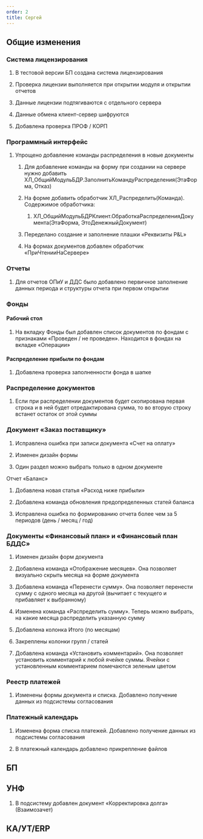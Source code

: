 ```yaml
---
order: 2
title: Сергей
---
```


## Общие изменения

### Система лицензирования

1. В тестовой версии БП создана система лицензирования

2. Проверка лицензии выполняется при открытии модуля и открытии отчетов

3. Данные лицензии подтягиваются с отдельного сервера

4. Данные обмена клиент-сервер шифруются

5. Добавлена проверка ПРОФ / КОРП

### Программный интерфейс

1. Упрощено добавление команды распределения в новые документы

   1. Для добавление команды на форму при создании на сервере нужно добавить ХЛ\_ОбщийМодульБДР.ЗаполнитьКомандуРаспределения(ЭтаФорма, Отказ)

   2. На форме добавить обработчик ХЛ\_Распределить(Команда). Содержимое обработчика:

      1. ХЛ\_ОбщийМодульБДРКлиент.ОбработкаРаспределенияДокумента(ЭтаФорма, ЭтоДенежныйДокумент)

   3. Переделано создание и заполнение плашки «Реквизиты P&L»

   4. На формах документов добавлен обработчик «ПриЧтенииНаСервере»

### Отчеты

1. Для отчетов ОПиУ и ДДС было добавлено первичное заполнение данных периода и структуры отчета при первом открытии

### Фонды

#### Рабочий стол

1. На вкладку Фонды был добавлен список документов по фондам с признаками «Проведен / не проведен». Находится в фондах на вкладке «Операции»

#### Распределение прибыли по фондам

1. Добавлена проверка заполненности фонда в шапке

### Распределение документов

1. Если при распределении документов будет скопирована первая строка и в ней будет отредактирована сумма, то во вторую строку встанет остаток от этой суммы

### Документ «Заказ поставщику»

1. Исправлена ошибка при записи документа «Счет на оплату»

2. Изменен дизайн формы

3. Один раздел можно выбрать только в одном документе

Отчет «Баланс»

1. Добавлена новая статья «Расход ниже прибыли»

2. Добавлена команда обновления предопределенных статей баланса

3. Исправлена ошибка по формированию отчета более чем за 5 периодов (день / месяц / год)

### Документы «Финансовый план» и «Финансовый план БДДС»

1. Изменен дизайн форм документа

2. Добавлена команда «Отображение месяцев». Она позволяет визуально скрыть месяца на форме документа

3. Добавлена команда «Перенести сумму». Она позволяет перенести сумму с одного месяца на другой (вычитает с текущего и прибавляет к выбранному)

4. Изменена команда «Распределить сумму». Теперь можно выбрать, на какие месяца распределить указанную сумму

5. Добавлена колонка Итого (по месяцам)

6. Закреплены колонки групп / статей

7. Добавлена команда «Установить комментарий». Она позволяет установить комментарий к любой ячейке суммы. Ячейки с установленным комментарием помечаются зеленым цветом

### Реестр платежей

1. Изменены формы документа и списка. Добавлено получение данных из подсистемы согласования

### Платежный календарь

1. Изменена форма списка платежей. Добавлено получение данных из подсистемы согласования

2. В платежный календарь добавлено прикрепление файлов

## БП



## УНФ

1. В подсистему добавлен документ «Корректировка долга» (Взаимозачет)

## КА/УТ/ERP